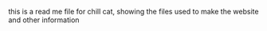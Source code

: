 this is a read me file for chill cat, showing the files used to make the website and other information 
